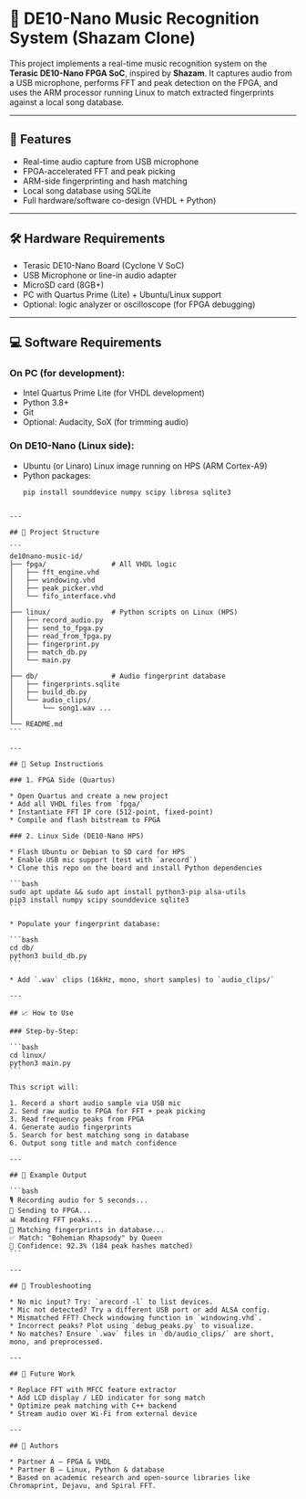 # 🎵 DE10-Nano Music Recognition System (Shazam Clone)

This project implements a real-time music recognition system on the **Terasic DE10-Nano FPGA SoC**, inspired by **Shazam**. It captures audio from a USB microphone, performs FFT and peak detection on the FPGA, and uses the ARM processor running Linux to match extracted fingerprints against a local song database.

---

## 📌 Features
- Real-time audio capture from USB microphone
- FPGA-accelerated FFT and peak picking
- ARM-side fingerprinting and hash matching
- Local song database using SQLite
- Full hardware/software co-design (VHDL + Python)

---

## 🛠️ Hardware Requirements
- Terasic DE10-Nano Board (Cyclone V SoC)
- USB Microphone or line-in audio adapter
- MicroSD card (8GB+)
- PC with Quartus Prime (Lite) + Ubuntu/Linux support
- Optional: logic analyzer or oscilloscope (for FPGA debugging)

---

## 💻 Software Requirements
### On PC (for development):
- Intel Quartus Prime Lite (for VHDL development)
- Python 3.8+
- Git
- Optional: Audacity, SoX (for trimming audio)

### On DE10-Nano (Linux side):
- Ubuntu (or Linaro) Linux image running on HPS (ARM Cortex-A9)
- Python packages:  
  ```bash
  pip install sounddevice numpy scipy librosa sqlite3
````

---

## 🧱 Project Structure

```
de10nano-music-id/
├── fpga/                # All VHDL logic
│   ├── fft_engine.vhd
│   ├── windowing.vhd
│   ├── peak_picker.vhd
│   └── fifo_interface.vhd
│
├── linux/               # Python scripts on Linux (HPS)
│   ├── record_audio.py
│   ├── send_to_fpga.py
│   ├── read_from_fpga.py
│   ├── fingerprint.py
│   ├── match_db.py
│   └── main.py
│
├── db/                  # Audio fingerprint database
│   ├── fingerprints.sqlite
│   ├── build_db.py
│   └── audio_clips/
│       └── song1.wav ...
│
└── README.md
```

---

## 🚀 Setup Instructions

### 1. FPGA Side (Quartus)

* Open Quartus and create a new project
* Add all VHDL files from `fpga/`
* Instantiate FFT IP core (512-point, fixed-point)
* Compile and flash bitstream to FPGA

### 2. Linux Side (DE10-Nano HPS)

* Flash Ubuntu or Debian to SD card for HPS
* Enable USB mic support (test with `arecord`)
* Clone this repo on the board and install Python dependencies

```bash
sudo apt update && sudo apt install python3-pip alsa-utils
pip3 install numpy scipy sounddevice sqlite3
```

* Populate your fingerprint database:

```bash
cd db/
python3 build_db.py
```

* Add `.wav` clips (16kHz, mono, short samples) to `audio_clips/`

---

## 📈 How to Use

### Step-by-Step:

```bash
cd linux/
python3 main.py
```

This script will:

1. Record a short audio sample via USB mic
2. Send raw audio to FPGA for FFT + peak picking
3. Read frequency peaks from FPGA
4. Generate audio fingerprints
5. Search for best matching song in database
6. Output song title and match confidence

---

## 🧪 Example Output

```bash
🎙️ Recording audio for 5 seconds...
📡 Sending to FPGA...
📊 Reading FFT peaks...
🔎 Matching fingerprints in database...
✅ Match: "Bohemian Rhapsody" by Queen
🎯 Confidence: 92.3% (184 peak hashes matched)
```

---

## 🔧 Troubleshooting

* No mic input? Try: `arecord -l` to list devices.
* Mic not detected? Try a different USB port or add ALSA config.
* Mismatched FFT? Check windowing function in `windowing.vhd`.
* Incorrect peaks? Plot using `debug_peaks.py` to visualize.
* No matches? Ensure `.wav` files in `db/audio_clips/` are short, mono, and preprocessed.

---

## 🌱 Future Work

* Replace FFT with MFCC feature extractor
* Add LCD display / LED indicator for song match
* Optimize peak matching with C++ backend
* Stream audio over Wi-Fi from external device

---

## 👥 Authors

* Partner A – FPGA & VHDL
* Partner B – Linux, Python & database
* Based on academic research and open-source libraries like Chromaprint, Dejavu, and Spiral FFT.


